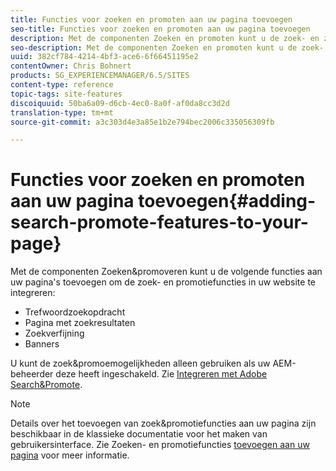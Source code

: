 ```yaml
---
title: Functies voor zoeken en promoten aan uw pagina toevoegen
seo-title: Functies voor zoeken en promoten aan uw pagina toevoegen
description: Met de componenten Zoeken en promoten kunt u de zoek- en zoekfuncties in uw website integreren en de mogelijkheden voor Zoeken en promoten toevoegen. U kunt dan trefwoordzoekopdrachten, zoekresultaten, verfijning van zoekresultaten en bannerfuncties aan uw pagina toevoegen
seo-description: Met de componenten Zoeken en promoten kunt u de zoek- en zoekfuncties in uw website integreren en de mogelijkheden voor Zoeken en promoten toevoegen. U kunt dan trefwoordzoekopdrachten, zoekresultaten, verfijning van zoekresultaten en bannerfuncties aan uw pagina toevoegen
uuid: 382cf784-4214-4bf3-ace6-6f66451195e2
contentOwner: Chris Bohnert
products: SG_EXPERIENCEMANAGER/6.5/SITES
content-type: reference
topic-tags: site-features
discoiquuid: 50ba6a09-d6cb-4ec0-8a0f-af0da8cc3d2d
translation-type: tm+mt
source-git-commit: a3c303d4e3a85e1b2e794bec2006c335056309fb

---
```



# Functies voor zoeken en promoten aan uw pagina toevoegen{#adding-search-promote-features-to-your-page}

Met de componenten Zoeken&amp;promoveren kunt u de volgende functies aan uw pagina&#39;s toevoegen om de zoek- en promotiefuncties in uw website te integreren:

* Trefwoordzoekopdracht
* Pagina met zoekresultaten
* Zoekverfijning
* Banners

U kunt de zoek&amp;promoemogelijkheden alleen gebruiken als uw AEM-beheerder deze heeft ingeschakeld. Zie [Integreren met Adobe Search&amp;Promote](/help/sites-administering/search-and-promote.md).

>[!NOTE]
>
>Details over het toevoegen van zoek&amp;promotiefuncties aan uw pagina zijn beschikbaar in de klassieke documentatie voor het maken van gebruikersinterface. Zie Zoeken- en promotiefuncties [toevoegen aan uw pagina](/help/sites-classic-ui-authoring/classic-feature-search-promote.md) voor meer informatie.

